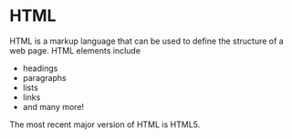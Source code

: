 # HTML

HTML is a markup language that can be used to define the structure of a web page. HTML elements include

* headings
* paragraphs
* lists
* links
* and many more!

The most recent major version of HTML is HTML5.